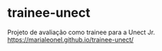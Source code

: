 # trainee-unect
Projeto de avaliação como trainee para a Unect Jr.
https://marialeonel.github.io/trainee-unect/
